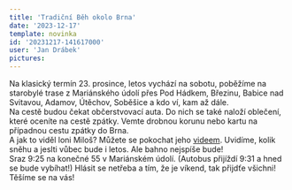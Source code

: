 ```yaml
---
title: 'Tradiční Běh okolo Brna'
date: '2023-12-17'
template: novinka
id: '20231217-141617000'
user: 'Jan Drábek'
pictures:
---
```

Na klasický termín 23. prosince, letos vychází na sobotu, poběžíme na starobylé trase z Mariánského údolí přes Pod Hádkem, Březinu, Babice nad Svitavou, Adamov, Útěchov, Soběšice a kdo ví, kam až dále.  
Na cestě budou čekat občerstvovací auta. Do nich se také naloží oblečení, které oceníte na cestě zpátky. Vemte drobnou korunu nebo kartu na případnou cestu zpátky do Brna.  
A jak to viděl loni Miloš? Můžete se pokochat jeho [videem](https://www.youtube.com/watch?v=Gze8d7sJWGk). Uvidíme, kolik sněhu a jeslti vůbec bude i letos. Ale bahno nejspíše bude!  
Sraz 9:25 na konečné 55 v Mariánském údolí. (Autobus přijíždí 9:31 a hned se bude vybíhat!) Hlásit se netřeba a tím, že je víkend, tak přijdťe všichni!  
Těšíme se na vás!
